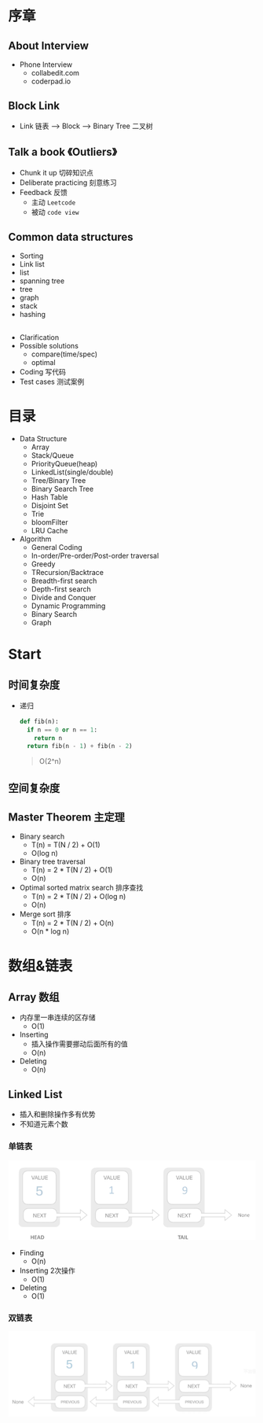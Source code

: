 # 序章

## About Interview

- Phone Interview
    - collabedit.com
    - coderpad.io

## Block Link

- Link 链表 --> Block --> Binary Tree 二叉树

## Talk a book 《Outliers》

- Chunk it up 切碎知识点
- Deliberate practicing 刻意练习
- Feedback 反馈
    - 主动  `Leetcode`
    - 被动  `code view`

## Common data structures

- Sorting
- Link list
- list
- spanning tree
- tree
- graph
- stack
- hashing

##

- Clarification
- Possible solutions
    - compare(time/spec)
    - optimal
- Coding 写代码
- Test cases 测试案例

# 目录

- Data Structure
    - Array
    - Stack/Queue
    - PriorityQueue(heap)
    - LinkedList(single/double)
    - Tree/Binary Tree
    - Binary Search Tree
    - Hash Table
    - Disjoint Set
    - Trie
    - bloomFilter
    - LRU Cache
- Algorithm
    - General Coding
    - In-order/Pre-order/Post-order traversal
    - Greedy
    - TRecursion/Backtrace
    - Breadth-first search
    - Depth-first search
    - Divide and Conquer
    - Dynamic Programming
    - Binary Search
    - Graph

# Start

## 时间复杂度

- 递归
  ```python
  def fib(n):
    if n == 0 or n == 1:
      return n
    return fib(n - 1) + fib(n - 2)
  ```
  > O(2^n)

## 空间复杂度


## Master Theorem 主定理
- Binary search
  - T(n) = T(N / 2) + O(1)
  - O(log n)
- Binary tree traversal
  - T(n) = 2 * T(N / 2) + O(1)
  - O(n)
- Optimal sorted matrix search  排序查找
  - T(n) = 2 * T(N / 2) + O(log n)
  - O(n)
- Merge sort  排序
  - T(n) = 2 * T(N / 2) + O(n)
  - O(n * log n)

# 数组&链表
## Array  数组
- 内存里一串连续的区存储
  - O(1)
- Inserting
  - 插入操作需要挪动后面所有的值
  - O(n)
- Deleting
  - O(n)
## Linked List
- 插入和删除操作多有优势
- 不知道元素个数
### 单链表
![img.png](img.png)
- Finding
  - O(n)
- Inserting 2次操作  
  - O(1)
- Deleting
  - O(1)
### 双链表
![img_1.png](img_1.png)
